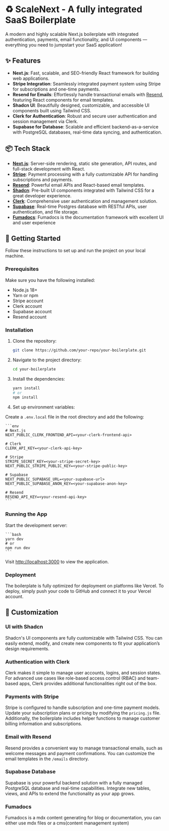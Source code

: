 # ♻ ScaleNext - A fully integrated SaaS Boilerplate

A modern and highly scalable Next.js boilerplate with integrated authentication, payments, email functionality, and UI components — everything you need to jumpstart your SaaS application!

## ✨ Features

- **Next.js**: Fast, scalable, and SEO-friendly React framework for building web applications.
- **Stripe Integration**: Seamlessly integrated payment system using Stripe for subscriptions and one-time payments.
- **Resend for Emails**: Effortlessly handle transactional emails with [Resend](https://resend.com/), featuring React components for email templates.
- **Shadcn UI**: Beautifully designed, customizable, and accessible UI components built using Tailwind CSS.
- **Clerk for Authentication**: Robust and secure user authentication and session management via Clerk.
- **Supabase for Database**: Scalable and efficient backend-as-a-service with PostgreSQL databases, real-time data syncing, and authentication.
  
## 📦 Tech Stack

- **[Next.js](https://nextjs.org/)**: Server-side rendering, static site generation, API routes, and full-stack development with React.
- **[Stripe](https://stripe.com/)**: Payment processing with a fully customizable API for handling subscriptions and payments.
- **[Resend](https://resend.com/)**: Powerful email APIs and React-based email templates.
- **[Shadcn](https://shadcn.dev/)**: Pre-built UI components integrated with Tailwind CSS for a great developer experience.
- **[Clerk](https://clerk.dev/)**: Comprehensive user authentication and management solution.
- **[Supabase](https://supabase.com/)**: Real-time Postgres database with RESTful APIs, user authentication, and file storage.
- **[Fumadocs](https://fumadocs.vercel.app/)**: Fumadocs is the documentation framework with excellent UI and user experience

## 🚀 Getting Started

Follow these instructions to set up and run the project on your local machine.

### Prerequisites

Make sure you have the following installed:

- Node.js 18+
- Yarn or npm
- Stripe account
- Clerk account
- Supabase account
- Resend account

### Installation

1. Clone the repository:

    ```bash
    git clone https://github.com/your-repo/your-boilerplate.git
    ```

2. Navigate to the project directory:

    ```bash
    cd your-boilerplate
    ```

3. Install the dependencies:

    ```bash
    yarn install
    # or
    npm install
    ```

4. Set up environment variables:

Create a `.env.local` file in the root directory and add the following:

    ```env
    # Next.js
    NEXT_PUBLIC_CLERK_FRONTEND_API=<your-clerk-frontend-api>

    # Clerk
    CLERK_API_KEY=<your-clerk-api-key>

    # Stripe
    STRIPE_SECRET_KEY=<your-stripe-secret-key>
    NEXT_PUBLIC_STRIPE_PUBLIC_KEY=<your-stripe-public-key>

    # Supabase
    NEXT_PUBLIC_SUPABASE_URL=<your-supabase-url>
    NEXT_PUBLIC_SUPABASE_ANON_KEY=<your-supabase-anon-key>

    # Resend
    RESEND_API_KEY=<your-resend-api-key>
    ```

### Running the App

Start the development server:

    ```bash
    yarn dev
    # or
    npm run dev
    ```

Visit [http://localhost:3000](http://localhost:3000) to view the application.

### Deployment

The boilerplate is fully optimized for deployment on platforms like Vercel. To deploy, simply push your code to GitHub and connect it to your Vercel account.

## 🎨 Customization

### UI with Shadcn

Shadcn's UI components are fully customizable with Tailwind CSS. You can easily extend, modify, and create new components to fit your application’s design requirements.

### Authentication with Clerk

Clerk makes it simple to manage user accounts, logins, and session states. For advanced use cases like role-based access control (RBAC) and team-based apps, Clerk provides additional functionalities right out of the box.

### Payments with Stripe

Stripe is configured to handle subscription and one-time payment models. Update your subscription plans or pricing by modifying the `pricing.js` file. Additionally, the boilerplate includes helper functions to manage customer billing information and subscriptions.

### Email with Resend

Resend provides a convenient way to manage transactional emails, such as welcome messages and payment confirmations. You can customize the email templates in the `/emails` directory.

### Supabase Database

Supabase is your powerful backend solution with a fully managed PostgreSQL database and real-time capabilities. Integrate new tables, views, and APIs to extend the functionality as your app grows.

### Fumadocs

Fumadocs is a mdx content generating for blog or documentation, you can either use mdx files or a cms(content management system)
